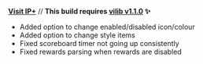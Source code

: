 **[Visit IP+](https://www.spigotmc.org/resources/105019/)** // **This build requires [vilib v1.1.0](https://github.com/Efnilite/vilib/releases/tag/v1.1.0) ✨**

- Added option to change enabled/disabled icon/colour
- Added option to change style items
- Fixed scoreboard timer not going up consistently
- Fixed rewards parsing when rewards are disabled
